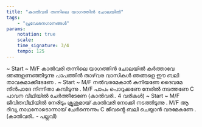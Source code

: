 ```yaml
---
title: "കാൽവരി തന്നിലെ യാഗത്തിന്‍ ചോലയില്‍"
tags:
    - "പ്രവേശനഗാനങ്ങൾ"
params:
    notation: true
    scale: 
    time_signature: 3/4
    tempo: 125
---
```

~ Start ~
M/F
കാൽവരി തന്നിലെ യാഗത്തിന്‍ ചോലയില്‍
കർത്താവേ ഞങ്ങളണഞ്ഞിടുന്നു
പാപത്തിൻ താഴ്‌വര വാസികൾ ഞങ്ങളെ
ഈ ബലി താവകമാക്കീടേണേ
.
~ Start ~
M/F
നൽവരമേകാൻ കനിയണേ ദൈവമേ
നിൻപാദേ നിന്നിതാ കുമ്പിടുന്നു
.
M/F
പാപം പൊറുക്കണേ നേരിൽ നടത്തണേ
C
പാവന വീഥിയിൽ ചേർത്തീടേണേ
(കാൽവരി.. 4 വരികൾ)
~ Start ~
M/F
ജീവിതവീഥിയിൽ നേരിടും ക്രൂശുമായ്
കാൽവരി നോക്കി നടത്തിടുന്നു
.
M/F
ആ ദിവ്യ നാഥനോടൊന്നായ് ചേർന്നെന്നും
C
ജീവൻ്റെ ബലി ചെയ്യാൻ വരമേകണേ
.
(കാൽവരി.. - പല്ലവി)
